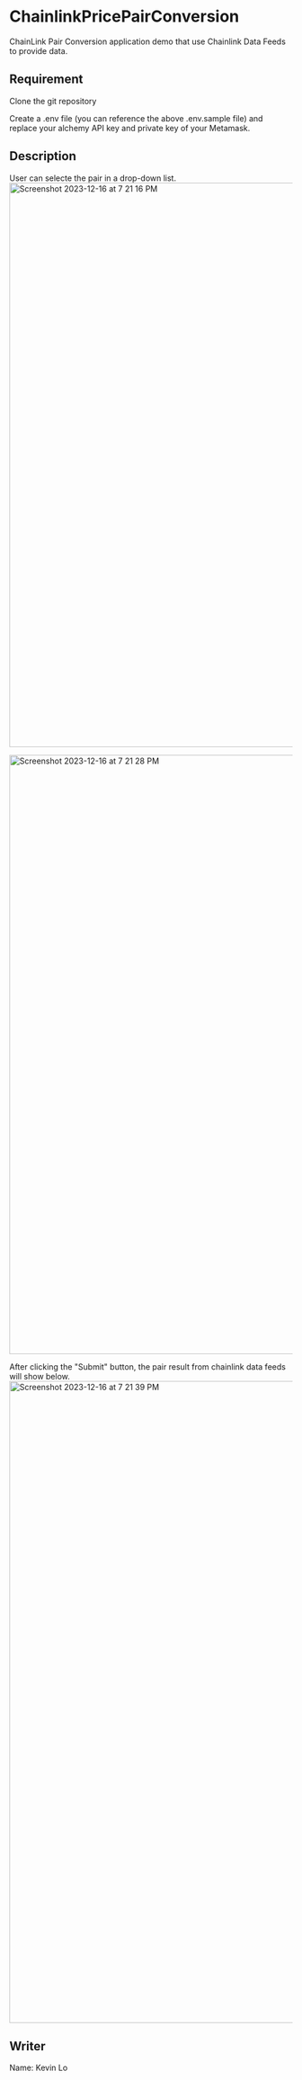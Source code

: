 # ChainlinkPricePairConversion
ChainLink Pair Conversion application demo that use Chainlink Data Feeds to provide data.

## Requirement
Clone the git repository  

Create a .env file (you can reference the above .env.sample file) and replace your alchemy API key and private key of your Metamask.

## Description

User can selecte the pair in a drop-down list. 
<img width="1004" alt="Screenshot 2023-12-16 at 7 21 16 PM" src="https://github.com/LoChingHei/BCDV4028_ChainlinkPricePairConversion/assets/145512379/ea05debe-f21f-45f0-8c68-00719962069a">

<img width="1066" alt="Screenshot 2023-12-16 at 7 21 28 PM" src="https://github.com/LoChingHei/BCDV4028_ChainlinkPricePairConversion/assets/145512379/52cbed89-dc7a-46a8-bb59-de809d18eef1">

After clicking the "Submit" button, the pair result from chainlink data feeds will show below.
<img width="1142" alt="Screenshot 2023-12-16 at 7 21 39 PM" src="https://github.com/LoChingHei/BCDV4028_ChainlinkPricePairConversion/assets/145512379/55a937e1-3dc9-464d-a27c-0b64eb53af37">


## Writer

Name: Kevin Lo
